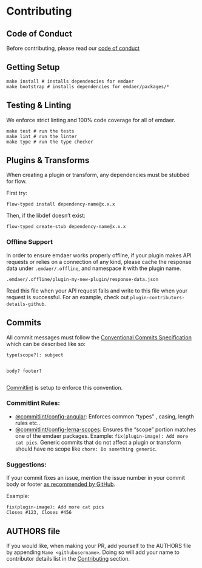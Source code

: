 <!--
  This file was generated by emdaer

  Its template can be found at .emdaer/CONTRIBUTING.emdaer.md
-->

<p></p><h1 id="contributing">Contributing</h1><p></p>
<p></p><h2 id="code-of-conduct">Code of Conduct</h2><p></p>
<p>Before contributing, please read our <a href="./CODE_OF_CONDUCT.md">code of conduct</a></p>
<h2 id="getting-setup">Getting Setup</h2>
<pre><code class="lang-sh">make install # installs dependencies for emdaer
make bootstrap # installs dependencies for emdaer/packages/*
</code></pre>
<h2 id="testing-linting">Testing &amp; Linting</h2>
<p>We enforce strict linting and 100% code coverage for all of emdaer.</p>
<pre><code class="lang-sh">make test # run the tests
make lint # run the linter
make type # run the type checker
</code></pre>
<h2 id="plugins-transforms">Plugins &amp; Transforms</h2>
<p>When creating a plugin or transform, any dependencies must be stubbed for flow.</p>
<p>First try:</p>
<pre><code class="lang-sh">flow-typed install dependency-name@x.x.x
</code></pre>
<p>Then, if the libdef doesn’t exist:</p>
<pre><code class="lang-sh">flow-typed create-stub dependency-name@x.x.x
</code></pre>
<h3 id="offline-support">Offline Support</h3>
<p>In order to ensure emdaer works properly offline, if your plugin makes API requests or relies on a connection of any kind, please cache the response data under <code>.emdaer/.offline</code>, and namespace it with the plugin name.</p>
<pre><code>.emdaer/.offline/plugin-my-new-plugin/response-data.json
</code></pre><p>Read this file when your API request fails and write to this file when your request is successful. For an example, check out <code>plugin-contributors-details-github</code>.</p>
<h2 id="commits">Commits</h2>
<p>All commit messages must follow the <a href="https://conventionalcommits.org/">Conventional Commits Specification</a> which can be described like so:</p>
<pre><code>type(scope?): subject

body?
footer?
</code></pre><p><a href="https://github.com/marionebl/commitlint">Commitlint</a> is setup to enforce this convention.</p>
<h3 id="commitlint-rules-">Commitlint Rules:</h3>
<ul>
<li><a href="https://github.com/marionebl/commitlint/tree/master/@commitlint/config-angular#rules">@commitlint/config-angular</a>: Enforces common “types” , casing, length rules etc..</li>
<li><a href="https://github.com/marionebl/commitlint/blob/master/@commitlint/config-lerna-scopes">@commitlint/config-lerna-scopes</a>: Ensures the “scope” portion matches one of the emdaer packages. Example: <code>fix(plugin-image): Add more cat pics</code>. Generic commits that do not affect a plugin or transform should have no scope like <code>chore: Do something generic</code>.</li>
</ul>
<h3 id="suggestions-">Suggestions:</h3>
<p>If your commit fixes an issue, mention the issue number in your commit body or footer <a href="https://help.github.com/articles/closing-issues-using-keywords/">as recommended by GitHub</a>.</p>
<p>Example:</p>
<pre><code>fix(plugin-image): Add more cat pics
Closes #123, Closes #456
</code></pre><h2 id="authors-file">AUTHORS file</h2>
<p>If you would like, when making your PR, add yourself to the AUTHORS file by appending <code>Name &lt;githubusername&gt;</code>. Doing so will add your name to contributor details list in the <a href="https://github.com/emdaer/emdaer#contributing">Contributing</a> section.</p>

